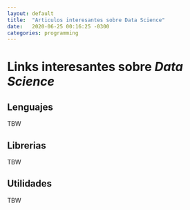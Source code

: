 ```yaml
---
layout: default
title:  "Articulos interesantes sobre Data Science"
date:   2020-06-25 00:16:25 -0300
categories: programming
---
```


# Links interesantes sobre _Data Science_

## Lenguajes

TBW

## Librerias

TBW

## Utilidades

TBW

